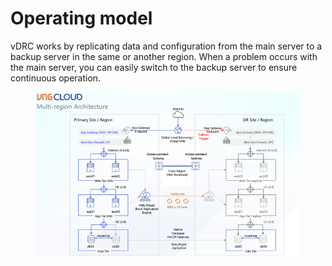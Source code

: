 # Operating model

vDRC works by replicating data and configuration from the main server to a backup server in the same or another region. When a problem occurs with the main server, you can easily switch to the backup server to ensure continuous operation.

<figure><img src="../../.gitbook/assets/image (4) (1) (1) (1) (1) (1) (1) (1) (1) (1).png" alt=""><figcaption></figcaption></figure>
